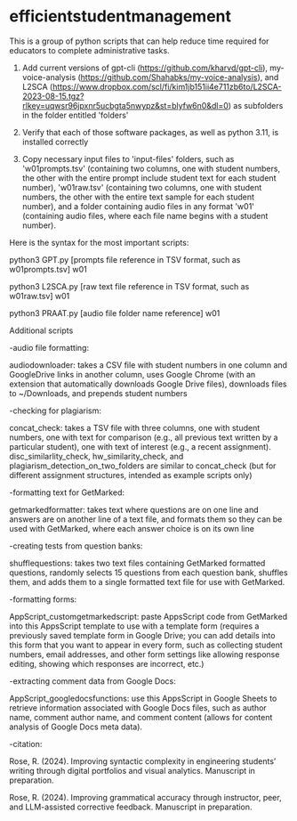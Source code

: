 # efficientstudentmanagement
This is a group of python scripts that can help reduce time required for educators to complete administrative tasks.

1. Add current versions of gpt-cli (https://github.com/kharvd/gpt-cli), my-voice-analysis (https://github.com/Shahabks/my-voice-analysis), and L2SCA (https://www.dropbox.com/scl/fi/kim1jb151ii4e711zb6to/L2SCA-2023-08-15.tgz?rlkey=uqwsr96jpxnr5ucbgta5nwypz&st=blyfw6n0&dl=0) as subfolders in the folder entitled 'folders'

2. Verify that each of those software packages, as well as python 3.11, is installed correctly

3. Copy necessary input files to 'input-files' folders, such as 'w01prompts.tsv' (containing two columns, one with student numbers, the other with the entire prompt include student text for each student number), 'w01raw.tsv' (containing two columns, one with student numbers, the other with the entire text sample for each student number), and a folder containing audio files in any format 'w01' (containing audio files, where each file name begins with a student number).

Here is the syntax for the most important scripts:

python3 GPT.py [prompts file reference in TSV format, such as w01prompts.tsv] w01

python3 L2SCA.py [raw text file reference in TSV format, such as w01raw.tsv] w01

python3 PRAAT.py [audio file folder name reference] w01



Additional scripts

-audio file formatting:

audiodownloader: takes a CSV file with student numbers in one column and GoogleDrive links in another column, uses Google Chrome (with an extension that automatically downloads Google Drive files), downloads files to ~/Downloads, and prepends student numbers

-checking for plagiarism:

concat_check: takes a TSV file with three columns, one with student numbers, one with text for comparison (e.g., all previous text written by a particular student), one with text of interest (e.g., a recent assignment).
disc_similarlity_check, hw_similarity_check, and plagiarism_detection_on_two_folders are similar to concat_check (but for different assignment structures, intended as example scripts only)

-formatting text for GetMarked:

getmarkedformatter: takes text where questions are on one line and answers are on another line of a text file, and formats them so they can be used with GetMarked, where each answer choice is on its own line

-creating tests from question banks:

shufflequestions: takes two text files containing GetMarked formatted questions, randomly selects 15 questions from each question bank, shuffles them, and adds them to a single formatted text file for use with GetMarked.

-formatting forms:

AppScript_customgetmarkedscript: paste AppsScript code from GetMarked into this AppsScript template to use with a template form (requires a previously saved template form in Google Drive; you can add details into this form that you want to appear in every form, such as collecting student numbers, email addresses, and other form settings like allowing response editing, showing which responses are incorrect, etc.)

-extracting comment data from Google Docs:

AppScript_googledocsfunctions: use this AppsScript in Google Sheets to retrieve information associated with Google Docs files, such as author name, comment author name, and comment content (allows for content analysis of Google Docs meta data).


-citation:

Rose, R. (2024). Improving syntactic complexity in engineering 
students’ writing through digital portfolios and visual analytics. 
Manuscript in preparation.


Rose, R. (2024). Improving grammatical accuracy through 
instructor, peer, and LLM-assisted corrective feedback. 
Manuscript in preparation.


